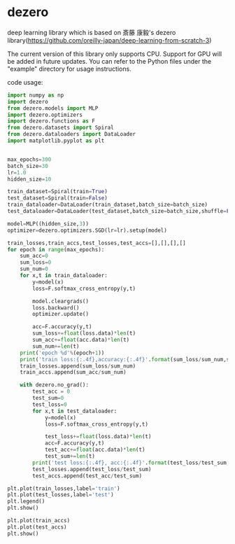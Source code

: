 # dezero
 deep learning library which is based on 斎藤 康毅's dezero library(https://github.com/oreilly-japan/deep-learning-from-scratch-3)

The current version of this library only supports CPU. Support for GPU will be added in future updates. You can refer to the Python files under the "example" directory for usage instructions.

code usage:

```python
import numpy as np
import dezero
from dezero.models import MLP
import dezero.optimizers
import dezero.functions as F
from dezero.datasets import Spiral
from dezero.dataloaders import DataLoader
import matplotlib.pyplot as plt


max_epochs=300
batch_size=30
lr=1.0
hidden_size=10

train_dataset=Spiral(train=True)
test_dataset=Spiral(train=False)
train_dataloader=DataLoader(train_dataset,batch_size=batch_size)
test_dataloader=DataLoader(test_dataset,batch_size=batch_size,shuffle=False)

model=MLP((hidden_size,3))
optimizer=dezero.optimizers.SGD(lr=lr).setup(model)

train_losses,train_accs,test_losses,test_accs=[],[],[],[]
for epoch in range(max_epochs):
    sum_acc=0
    sum_loss=0
    sum_num=0
    for x,t in train_dataloader:
        y=model(x)
        loss=F.softmax_cross_entropy(y,t)

        model.cleargrads()
        loss.backward()
        optimizer.update()

        acc=F.accuracy(y,t)
        sum_loss+=float(loss.data)*len(t)
        sum_acc+=float(acc.data)*len(t)
        sum_num+=len(t)
    print('epoch %d'%(epoch+1))
    print('train loss:{:.4f},accuracy:{:.4f}'.format(sum_loss/sum_num,sum_acc/sum_num))
    train_losses.append(sum_loss/sum_num)
    train_accs.append(sum_acc/sum_num)

    with dezero.no_grad():
        test_acc = 0
        test_sum=0
        test_loss=0
        for x,t in test_dataloader:
            y=model(x)
            loss=F.softmax_cross_entropy(y,t)

            test_loss+=float(loss.data)*len(t)
            acc=F.accuracy(y,t)
            test_acc+=float(acc.data)*len(t)
            test_sum+=len(t)
        print('test loss:{:.4f}, acc:{:.4f}'.format(test_loss/test_sum,test_acc/test_sum))
        test_losses.append(test_loss/test_sum)
        test_accs.append(test_acc/test_sum)

plt.plot(train_losses,label='train')
plt.plot(test_losses,label='test')
plt.legend()
plt.show()

plt.plot(train_accs)
plt.plot(test_accs)
plt.show()
```

